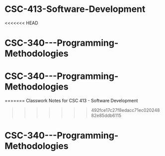 # CSC-413-Software-Development
<<<<<<< HEAD
# CSC-340---Programming-Methodologies
# CSC-340---Programming-Methodologies
=======
Classwork Notes for CSC 413 - Software Development
>>>>>>> 492fce17c27f8edacc71ec02024882e85ddb6115
# CSC-340---Programming-Methodologies
